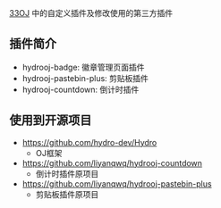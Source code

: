 [33OJ](https://oj.33dai.cn/) 中的自定义插件及修改使用的第三方插件

## 插件简介

- hydrooj-badge: 徽章管理页面插件
- hydrooj-pastebin-plus: 剪贴板插件
- hydrooj-countdown: 倒计时插件

## 使用到开源项目

- https://github.com/hydro-dev/Hydro
  - OJ框架
- https://github.com/liyanqwq/hydrooj-countdown
  - 倒计时插件原项目
- https://github.com/liyanqwq/hydrooj-pastebin-plus
  - 剪贴板插件原项目
